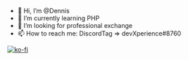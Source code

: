 - 👋 Hi, I’m @Dennis
- 🌱 I’m currently learning PHP
- 💞️ I’m looking for professional exchange
- 📫 How to reach me: DiscordTag => devXperience#8760

[![ko-fi](https://ko-fi.com/img/githubbutton_sm.svg)](https://ko-fi.com/E1E4KTZN9)


<!---
DennisKuhlmann/DennisKuhlmann is a ✨ special ✨ repository because its `README.md` (this file) appears on your GitHub profile.
You can click the Preview link to take a look at your changes.
--->
